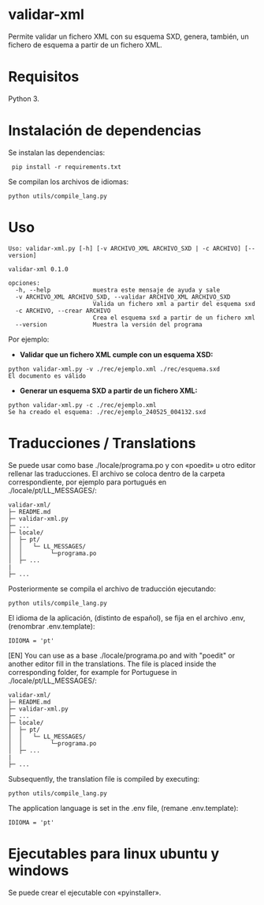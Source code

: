 # validar-xml
Permite validar un fichero XML con su esquema SXD, genera, también, un fichero de esquema a partir de un fichero XML. 

# Requisitos
 Python 3.
 
# Instalación de dependencias
Se instalan las dependencias:
```
 pip install -r requirements.txt
 ```
Se compilan los archivos de idiomas:
```
python utils/compile_lang.py 
```
# Uso
```
Uso: validar-xml.py [-h] [-v ARCHIVO_XML ARCHIVO_SXD | -c ARCHIVO] [--version]

validar-xml 0.1.0

opciones:
  -h, --help            muestra este mensaje de ayuda y sale
  -v ARCHIVO_XML ARCHIVO_SXD, --validar ARCHIVO_XML ARCHIVO_SXD
                        Valida un fichero xml a partir del esquema sxd
  -c ARCHIVO, --crear ARCHIVO
                        Crea el esquema sxd a partir de un fichero xml
  --version             Muestra la versión del programa
```
Por ejemplo:
* **Validar que un fichero XML cumple con un esquema XSD:**
 ```
python validar-xml.py -v ./rec/ejemplo.xml ./rec/esquema.sxd 
El documento es válido
```
* **Generar un esquema SXD a partir de un fichero XML:**
 ```
python validar-xml.py -c ./rec/ejemplo.xml  
Se ha creado el esquema: ./rec/ejemplo_240525_004132.sxd 
```
# Traducciones / Translations
Se puede usar como base ./locale/programa.po y con «poedit» u otro editor rellenar las traducciones.  El archivo se coloca dentro de la carpeta correspondiente, por ejemplo para portugués en ./locale/pt/LL_MESSAGES/:

```
validar-xml/
├─ README.md
├─ validar-xml.py
├─ ...
├─ locale/
│  ├─ pt/    
│  │   └─ LL_MESSAGES/
│  │        └─programa.po
│  ├─ ...
|
├─ ...  
```
Posteriormente se compila el archivo de traducción ejecutando:
```
python utils/compile_lang.py 
```
El idioma de la aplicación, (distinto de español), se fija en el archivo .env, (renombrar .env.template):
```
IDIOMA = 'pt'
```

[EN] You can use as a base ./locale/programa.po and with "poedit" or another editor fill in the translations.  The file is placed inside the corresponding folder, for example for Portuguese in ./locale/pt/LL_MESSAGES/:
```
validar-xml/
├─ README.md
├─ validar-xml.py
├─ ...
├─ locale/
│  ├─ pt/    
│  │   └─ LL_MESSAGES/
│  │        └─programa.po
│  ├─ ...
|
├─ ...  
```
Subsequently, the translation file is compiled by executing:
```
python utils/compile_lang.py 
```
The application language is set in the .env file, (remane .env.template):
```
IDIOMA = 'pt'
```

# Ejecutables para linux ubuntu y windows

Se puede crear el ejecutable con «pyinstaller».
